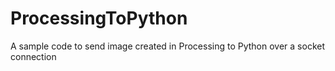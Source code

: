 # ProcessingToPython
A sample code to send image created in Processing to Python over a socket connection
